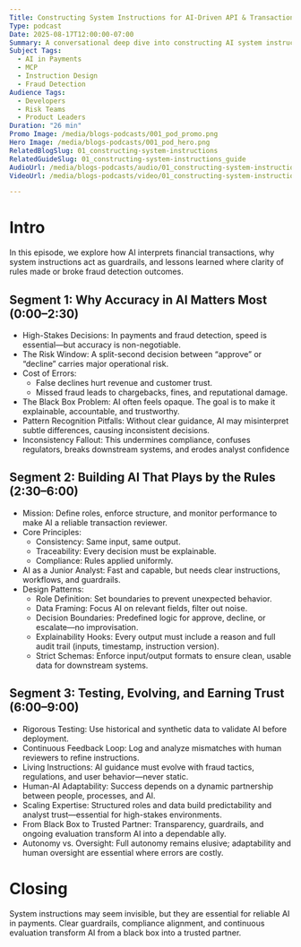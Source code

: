 ```yaml
---
Title: Constructing System Instructions for AI-Driven API & Transaction Analysis - Podcast
Type: podcast
Date: 2025-08-17T12:00:00-07:00
Summary: A conversational deep dive into constructing AI system instructions. Discusses design patterns, compliance, and lessons from transaction analysis.
Subject Tags:
  - AI in Payments
  - MCP
  - Instruction Design
  - Fraud Detection
Audience Tags:
  - Developers
  - Risk Teams
  - Product Leaders
Duration: "26 min"
Promo Image: /media/blogs-podcasts/001_pod_promo.png
Hero Image: /media/blogs-podcasts/001_pod_hero.png
RelatedBlogSlug: 01_constructing-system-instructions
RelatedGuideSlug: 01_constructing-system-instructions_guide
AudioUrl: /media/blogs-podcasts/audio/01_constructing-system-instructions_pod.m4a
VideoUrl: /media/blogs-podcasts/video/01_constructing-system-instructions_video.mp4

---
```


# Intro

In this episode, we explore how AI interprets financial transactions, why system instructions act as guardrails, and lessons learned where clarity of rules made or broke fraud detection outcomes.

## Segment 1: Why Accuracy in AI Matters Most (0:00–2:30)
- High-Stakes Decisions: In payments and fraud detection, speed is essential—but accuracy is non-negotiable.
- The Risk Window: A split-second decision between “approve” or “decline” carries major operational risk.
- Cost of Errors:
  - False declines hurt revenue and customer trust.
  - Missed fraud leads to chargebacks, fines, and reputational damage.
- The Black Box Problem: AI often feels opaque. The goal is to make it explainable, accountable, and trustworthy.
- Pattern Recognition Pitfalls: Without clear guidance, AI may misinterpret subtle differences, causing inconsistent decisions.
- Inconsistency Fallout: This undermines compliance, confuses regulators, breaks downstream systems, and erodes analyst confidence

## Segment 2: Building AI That Plays by the Rules (2:30–6:00)
- Mission: Define roles, enforce structure, and monitor performance to make AI a reliable transaction reviewer.
- Core Principles:
  - Consistency: Same input, same output.
  - Traceability: Every decision must be explainable.
  - Compliance: Rules applied uniformly.
- AI as a Junior Analyst: Fast and capable, but needs clear instructions, workflows, and guardrails.
- Design Patterns:
  - Role Definition: Set boundaries to prevent unexpected behavior.
  - Data Framing: Focus AI on relevant fields, filter out noise.
  - Decision Boundaries: Predefined logic for approve, decline, or escalate—no improvisation.
  - Explainability Hooks: Every output must include a reason and full audit trail (inputs, timestamp, instruction version).
  - Strict Schemas: Enforce input/output formats to ensure clean, usable data for downstream systems.

## Segment 3: Testing, Evolving, and Earning Trust (6:00–9:00)
- Rigorous Testing: Use historical and synthetic data to validate AI before deployment.
- Continuous Feedback Loop: Log and analyze mismatches with human reviewers to refine instructions.
- Living Instructions: AI guidance must evolve with fraud tactics, regulations, and user behavior—never static.
- Human-AI Adaptability: Success depends on a dynamic partnership between people, processes, and AI.
- Scaling Expertise: Structured roles and data build predictability and analyst trust—essential for high-stakes environments.
- From Black Box to Trusted Partner: Transparency, guardrails, and ongoing evaluation transform AI into a dependable ally.
- Autonomy vs. Oversight: Full autonomy remains elusive; adaptability and human oversight are essential where errors are costly.

# Closing

System instructions may seem invisible, but they are essential for reliable AI in payments. Clear guardrails, compliance alignment, and continuous evaluation transform AI from a black box into a trusted partner.
